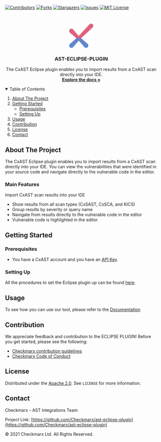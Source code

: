 [![Contributors][contributors-shield]][contributors-url]
[![Forks][forks-shield]][forks-url]
[![Stargazers][stars-shield]][stars-url]
[![Issues][issues-shield]][issues-url]
[![MIT License][license-shield]][license-url]



<!-- PROJECT LOGO -->
<br />
<p align="center">
  <a href="">
    <img src="logo.svg" alt="Logo" width="80" height="80">
  </a>

  <h3 align="center">AST-ECLIPSE-PLUGIN</h3>

  <p align="center">
    The CxAST Eclipse plugin enables you to import results from a CxAST scan directly into your IDE.
    <br />
    <a href="https://checkmarx.atlassian.net/wiki/spaces/AST/pages/6107267142/CxAST+Eclipse+Plugin"><strong>Explore the docs »</strong></a>
    <br />
  </p>
</p>


<!-- TABLE OF CONTENTS -->
<details open="open">
  <summary>Table of Contents</summary>
  <ol>
    <li>
      <a href="#about-the-project">About The Project</a>
    </li>
    <li>
      <a href="#getting-started">Getting Started</a>
      <ul>
        <li><a href="#prerequisites">Prerequisites</a></li>
        <li><a href="#setting-up">Setting Up</a></li>
      </ul>
    </li>
    <li><a href="#usage">Usage</a></li>
    <li><a href="#contribution">Contribution</a></li>
    <li><a href="#license">License</a></li>
    <li><a href="#contact">Contact</a></li>
  </ol>
</details>



<!-- ABOUT THE PROJECT -->
## About The Project

The CxAST Eclipse plugin enables you to import results from a CxAST scan directly into your IDE. You can view the vulnerabilities that were identified in your source code and navigate directly to the vulnerable code in the editor. 

### Main Features
Import CxAST scan results into your IDE

* Show results from all scan types (CxSAST, CxSCA, and KICS) 
* Group results by severity or query name
* Navigate from results directly to the vulnerable code in the editor
* Vulnerable code is highlighted in the editor


<!-- GETTING STARTED -->
## Getting Started


### Prerequisites

- You have a CxAST account and you have an [API Key](https://checkmarx.atlassian.net/wiki/spaces/AST/pages/5859574017/Generating+an+API+Key).

### Setting Up

All the procedures to set the Eclipse plugin up can be found [here](https://checkmarx.atlassian.net/wiki/x/b4AFbAE).

## Usage

To see how you can use our tool, please refer to the [Documentation](https://checkmarx.atlassian.net/wiki/x/RoAFbAE)

## Contribution

We appreciate feedback and contribution to the ECLIPSE PLUGIN! Before you get started, please see the following:

- [Checkmarx contribution guidelines](docs/contributing.md)
- [Checkmarx Code of Conduct](docs/code_of_conduct.md)


## License
Distributed under the [Apache 2.0](LICENSE). See `LICENSE` for more information.

## Contact

Checkmarx - AST Integrations Team

Project Link: [https://github.com/Checkmarx/ast-eclipse-plugin](https://github.com/Checkmarx/ast-eclipse-plugin)


© 2021 Checkmarx Ltd. All Rights Reserved.

<!-- MARKDOWN LINKS & IMAGES -->
<!-- https://www.markdownguide.org/basic-syntax/#reference-style-links -->
[contributors-shield]: https://img.shields.io/github/contributors/Checkmarx/ast-eclipse-plugin.svg?style=flat-square
[contributors-url]: https://github.com/Checkmarx/ast-eclipse-plugin/graphs/contributors
[forks-shield]: https://img.shields.io/github/forks/Checkmarx/ast-eclipse-plugin.svg?style=flat-square
[forks-url]: https://github.com/Checkmarx/ast-eclipse-plugin/network/members
[stars-shield]: https://img.shields.io/github/stars/Checkmarx/ast-eclipse-plugin.svg?style=flat-square
[stars-url]: https://github.com/Checkmarx/ast-eclipse-plugin/stargazers
[issues-shield]: https://img.shields.io/github/issues/Checkmarx/ast-eclipse-plugin.svg?style=flat-square
[issues-url]: https://github.com/Checkmarx/ast-eclipse-plugin/issues
[license-shield]: https://img.shields.io/github/license/Checkmarx/ast-eclipse-plugin.svg?style=flat-square
[license-url]: https://github.com/Checkmarx/ast-eclipse-plugin/blob/main/LICENSE
[product-screenshot]: images/screenshot.png
